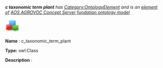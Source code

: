 ___c taxonomic term plant__ 
 has
 [Category:OntologyElement](../../Category/OntologyElement "Category:OntologyElement") 
 and is an
 [element of](../../Property/ElementOf "Property:ElementOf") 
[AOS AGROVOC Concept Server fundation ontology model](../../Submissions/AOS_AGROVOC_Concept_Server_fundation_ontology_model "Submissions:AOS AGROVOC Concept Server fundation ontology model")_




  





[![Class](../images/thumb/2/27/Class.gif/45px-Class.gif)](../../Image/Class.gif "Class")


__Name__ 
 : c\_taxonomic\_term\_plant
 



__Type:__ 
 owl:Class
 



__Description__ 
 :